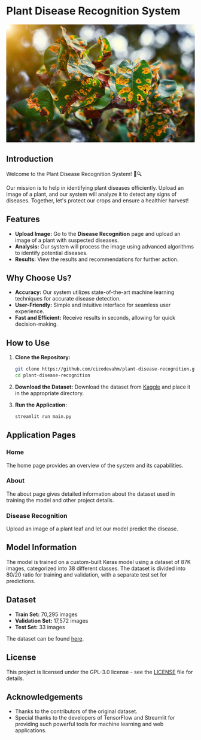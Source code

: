 # Plant Disease Recognition System

![Home Page](home_page.jpeg)

## Introduction

Welcome to the Plant Disease Recognition System! 🌿🔍

Our mission is to help in identifying plant diseases efficiently. Upload an image of a plant, and our system will analyze it to detect any signs of diseases. Together, let's protect our crops and ensure a healthier harvest!

## Features

- **Upload Image:** Go to the **Disease Recognition** page and upload an image of a plant with suspected diseases.
- **Analysis:** Our system will process the image using advanced algorithms to identify potential diseases.
- **Results:** View the results and recommendations for further action.

## Why Choose Us?

- **Accuracy:** Our system utilizes state-of-the-art machine learning techniques for accurate disease detection.
- **User-Friendly:** Simple and intuitive interface for seamless user experience.
- **Fast and Efficient:** Receive results in seconds, allowing for quick decision-making.

## How to Use

1. **Clone the Repository:**
    ```bash
    git clone https://github.com/cizodevahm/plant-disease-recognition.git
    cd plant-disease-recognition
    ```


2. **Download the Dataset:**
    Download the dataset from [Kaggle](https://www.kaggle.com/datasets/vipoooool/new-plant-diseases-dataset) and place it in the appropriate directory.

3. **Run the Application:**
    ```bash
    streamlit run main.py
    ```

## Application Pages

### Home

The home page provides an overview of the system and its capabilities. 

### About

The about page gives detailed information about the dataset used in training the model and other project details.

### Disease Recognition

Upload an image of a plant leaf and let our model predict the disease.

## Model Information

The model is trained on a custom-built Keras model using a dataset of 87K images, categorized into 38 different classes. The dataset is divided into 80/20 ratio for training and validation, with a separate test set for predictions.

## Dataset

- **Train Set:** 70,295 images
- **Validation Set:** 17,572 images
- **Test Set:** 33 images

The dataset can be found [here](https://www.kaggle.com/datasets/vipoooool/new-plant-diseases-dataset).

## License

This project is licensed under the GPL-3.0 license - see the [LICENSE](LICENSE) file for details.

## Acknowledgements

- Thanks to the contributors of the original dataset.
- Special thanks to the developers of TensorFlow and Streamlit for providing such powerful tools for machine learning and web applications.


